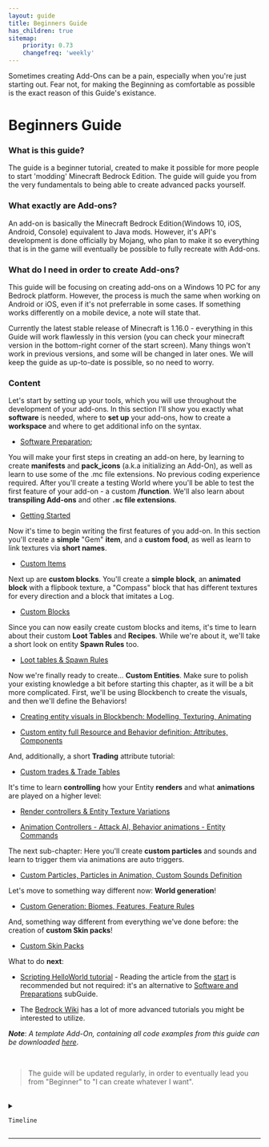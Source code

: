 ```yaml
---
layout: guide
title: Beginners Guide
has_children: true
sitemap:
    priority: 0.73
    changefreq: 'weekly'
---
```


Sometimes creating Add-Ons can be a pain, especially when you're just starting out. Fear not, for making the Beginning as comfortable as possible is the exact reason of this Guide's existance.

# Beginners Guide

### **What is this guide?**
The guide is a beginner tutorial, created to make it possible for more people to start 'modding' Minecraft Bedrock Edition. The guide will guide you from the very fundamentals to being able to create advanced packs yourself.

### **What exactly are Add-ons?**
An add-on is basically the Minecraft Bedrock Edition(Windows 10, iOS, Android, Console) equivalent to Java mods. However, it's API's development is done officially by Mojang, who plan to make it so everything that is in the game will eventually be possible to fully recreate with Add-ons.   

### **What do I need in order to create Add-ons?**
This guide will be focusing on creating add-ons on a Windows 10 PC for any Bedrock platform. However, the process is much the same when working on Android or iOS, even if it's not preferrable in some cases. If something works differently on a mobile device, a note will state that.


Currently the latest stable release of Minecraft is 1.16.0 - everything in this Guide will work flawlessly in this version (you can check your minecraft version in the bottom-right corner of the start screen). Many things won't work in previous versions, and some will be changed in later ones. We will keep the guide as up-to-date is possible, so no need to worry.


### Content
Let's start by setting up your tools, which you will use throughout the development of your add-ons. In this section I'll show you exactly what **software** is needed, where to **set up** your add-ons, how to create a **workspace** and where to get additional info on the syntax.

- [Software Preparation](/guide/software-preparation.html);

You will make your first steps in creating an add-on here, by learning to create **manifests** and **pack_icons** (a.k.a initializing an Add-On), as well as learn to use some of the .mc file extensions. No previous coding experience required. After you'll create a testing World where you'll be able to test the first feature of your add-on - a custom **/function**. We'll also learn about **transpiling Add-ons** and other **`.mc` file extensions**.

- [Getting Started](/guide/getting-started.html)

Now it's time to begin writing the first features of you add-on. In this section you'll create a **simple** "Gem" **item**, and a **custom food**, as well as learn to link textures via **short names**.

- [Custom Items](/guide/custom-items.html)

Next up are **custom blocks**. You'll create a **simple block**, an **animated block** with a flipbook texture, a "Compass" block that has different textures for every direction and a block that imitates a Log.

- [Custom Blocks](/guide/custom-blocks.html)

Since you can now easily create custom blocks and items, it's time to learn about their custom **Loot Tables** and **Recipes**. While we're about it, we'll take a short look on entity **Spawn Rules** too.

- [Loot tables & Spawn Rules](/guide/loot_tables-recipes-spawn_rules.html)

Now we're finally ready to create... **Custom Entities**. Make sure to polish your existing knowledge a bit before starting this chapter, as it will be a bit more complicated. First, we'll be using Blockbench to create the visuals, and then we'll define the Behaviors!

 - [Creating entity visuals in Blockbench: Modelling, Texturing, Animating](/guide/creating-entity-visuals.html)

 - [Custom entity full Resource and Behavior definition: Attributes, Components](/guide/custom-entity-full.html)

 And, additionally, a short **Trading** attribute tutorial:

 - [Custom trades & Trade Tables](/guide/custom_trades.html)

It's time to learn **controlling** how your Entity **renders** and what **animations** are played on a higher level:

 - [Render controllers & Entity Texture Variations](/guide/render-controllers.html)

 - [Animation Controllers - Attack AI, Behavior animations - Entity Commands](/guide/animation-controllers.html)

The next sub-chapter: Here you'll create **custom particles** and sounds and learn to trigger them via animations are auto triggers.

 - [Custom Particles, Particles in Animation, Custom Sounds Definition](/guide/custom-particles.html)

Let's move to something way different now: **World generation**!

 - [Custom Generation: Biomes, Features, Feature Rules](/guide/custom-generation.html)


And, something way different from everything we've done before: the creation of **custom Skin packs**!

- [Custom Skin Packs](/guide/custom-skin-packs.html)

What to do **next**:
 - [Scripting HelloWorld tutorial](/scripting/hello-world-tutorial.html#manifestjson) - Reading the article from the [start](/scripting/hello-world-tutorial.html) is recommended but not required: it's an alternative to [Software and Preparations](/guide/software-preparation.html) subGuide.

- The [Bedrock Wiki](https://wiki.bedrock.dev) has a lot of more advanced tutorials you might be interested to utilize.


__*Note*__: *A template Add-On, containing all code examples from this guide can be downloaded [here](https://github.com/SirLich/bedrock-wiki/tree/gh-pages/assets/guide/template_packs)*.



<br>

> The guide will be updated regularly, in order to eventually lead you from "Beginner" to "I can create whatever I want".

<!-- *Currently the guide is being ported from guide.bedrock.dev to wiki.bedrock.dev/guide/. All help is greatly appreciated. Once the exiting subpages are migrated, guide.bedrock.dev will start pointing to the new directory. -->

<br>


 <!--Insited to keep-->

<details> 

  <summary>

    Timeline

  </summary>

- 13.04.2020: The guide has been originally written and published by *KaiFireborn*#1551 on Discord [here](https://sites.google.com/view/mcbe-add-on-tutorial/-?authuser=0).
 - 04.05.2020: Accessible by the domain/link [`guide.bedrock.dev`](https://guide.bedrock.dev) thanks to *destruc7i0n*.
 - 09.23.2020: Migration/porting of the Guide to the Wiki agreed upon and started with *SirLich*. Maintanence of the original website discountinued.
 - 18.10.2020: Migration officially finished mostly thanks to *ckhrysze* and *KaiFireborn*. 
 Currently, the Guide is fully OSS and accepting contributions from *you*.

</details>

___
